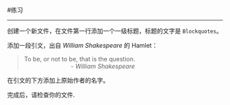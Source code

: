 #练习
***
创建一个新文件，在文件第一行添加一个一级标题，标题的文字是 ```Blockquotes```。

添加一段引文，出自 *William Shakespeare* 的 Hamlet：

>To be, or not to be, that is the question.  
&ensp;&ensp;&ensp;&ensp;&ensp;&ensp;&ensp;&ensp;&ensp;&ensp;&ensp;&ensp;&ensp;&ensp;&ensp;    - *William Shakespeare*





在引文的下方添加上原始作者的名字。

完成后，请检查你的文件.
